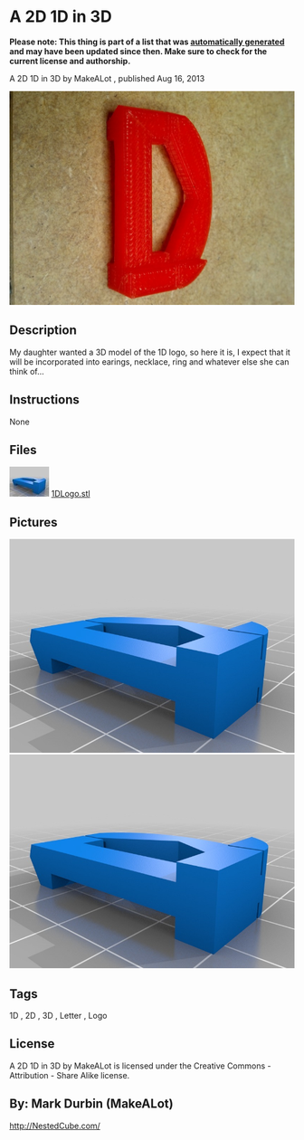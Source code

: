 A 2D 1D in 3D
===============
**Please note: This thing is part of a list that was [automatically generated](https://github.com/carlosgs/export-things) and may have been updated since then. Make sure to check for the current license and authorship.**  

A 2D 1D in 3D  by MakeALot , published Aug 16, 2013

![Image](img/1D_005_display_large.jpg)

Description
--------
My daughter wanted a 3D model of the 1D logo, so here it is, I expect that it will be incorporated into earings, necklace, ring and whatever else she can think of...

Instructions
--------
None

Files
--------
[![Image](img/1DLogo_preview_tinycard.jpg)](1DLogo.stl)
 [ 1DLogo.stl](1DLogo.stl)  



Pictures
--------
![Image](img/1DLogo_display_large.jpg)
![Image](img/1DLogo_display_large.jpg)


Tags
--------
1D , 2D , 3D , Letter , Logo  

  

License
--------
A 2D 1D in 3D by MakeALot is licensed under the Creative Commons - Attribution - Share Alike license.  



By: Mark Durbin (MakeALot)
--------
<http://NestedCube.com/>